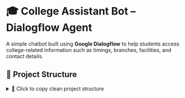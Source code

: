 # 🎓 College Assistant Bot – Dialogflow Agent

A simple chatbot built using **Google Dialogflow** to help students access college-related information such as timings, branches, facilities, and contact details.

## 📁 Project Structure
<details> <summary>📁 Click to copy clean project structure</summary>
DIALOGFLOW-COLLEGE-BOT/
│
├── CollegeAssistantBot/ # Unzipped Dialogflow agent folder
│ ├── agent.json
│ └── intents/
│ ├── Default Welcome Intent.json
│ ├── CollegeTimings.json
│ ├── BranchesOffered.json
│ ├── ContactDetails.json
│ └── ... # Any other custom intents you added
│
├── intents.png # Screenshot showing list of intents
├── agent.png # Screenshot showing agent details
├── WorkingOfAgent.mov # Screen recording of the bot in action
│ 
├── README.md # Project documentation


## 🚀 Features
- Greets users with a welcome message
- Provides college timings
- Lists branches/courses offered
- Shares contact and location details
- Describes college facilities

## 🛠 How to Use
1. Go to [Dialogflow Console](https://dialogflow.cloud.google.com/)
2. Create a new agent or import the one in `agent/`
3. Test it using the "Try it now" panel on the right

## 🎥 Demo
![Demo Screenshot](screenshots/intents.png)
> A full working video is available in `demo-video.mp4`.

## 👥 Team
- Rostan Lobo
- Rhugved Mane
- Ben Furtado
- Joel Jose

## 📌 Note
This was created as part of our AI-DS Lab Assignment.


